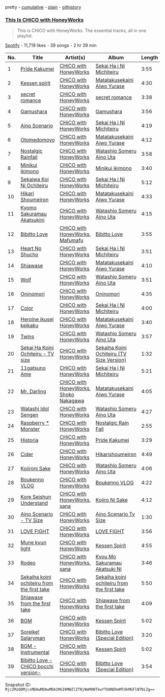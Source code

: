 pretty - [cumulative](/playlists/cumulative/37i9dQZF1DZ06evO4oyOhG.md) - [plain](/playlists/plain/37i9dQZF1DZ06evO4oyOhG) - [githistory](https://github.githistory.xyz/mackorone/spotify-playlist-archive/blob/main/playlists/plain/37i9dQZF1DZ06evO4oyOhG)

### [This Is CHiCO with HoneyWorks](https://open.spotify.com/playlist/37i9dQZF1DZ06evO4oyOhG)

> This is CHiCO with HoneyWorks\. The essential tracks, all in one playlist.

[Spotify](https://open.spotify.com/user/spotify) - 11,719 likes - 39 songs - 2 hr 39 min

| No. | Title | Artist(s) | Album | Length |
|---|---|---|---|---|
| 1 | [Pride Kakumei](https://open.spotify.com/track/3CrLoLfSwNqZGbSDupVUdu) | [CHiCO with HoneyWorks](https://open.spotify.com/artist/7qpGWSiolU9E5WbkvTaMDd) | [Sekai Ha i Ni Michiteiru](https://open.spotify.com/album/5SuByixIlQq7r1bValOe0G) | 3:55 |
| 2 | [Kessen spirit](https://open.spotify.com/track/1HHOkD7fuNCBnImFrlDRVi) | [CHiCO with HoneyWorks](https://open.spotify.com/artist/7qpGWSiolU9E5WbkvTaMDd) | [Matatakusekaini Aiwo Yurase](https://open.spotify.com/album/2GBDADasYHm9Rho9U0fET9) | 4:30 |
| 3 | [secret romance](https://open.spotify.com/track/532a4qwtCf56E6qjiAn2EE) | [CHiCO with HoneyWorks](https://open.spotify.com/artist/7qpGWSiolU9E5WbkvTaMDd) | [secret romance](https://open.spotify.com/album/0UdGs7830iYt9ExWdeThiI) | 3:38 |
| 4 | [Gamushara](https://open.spotify.com/track/0L9JNPLUBrdshUMYzYQifY) | [CHiCO with HoneyWorks](https://open.spotify.com/artist/7qpGWSiolU9E5WbkvTaMDd) | [Gamushara](https://open.spotify.com/album/78IFr46G72yZkCKzU4HIKn) | 3:56 |
| 5 | [Aino Scenario](https://open.spotify.com/track/6eltM9Os3VEdgcG5lrsoSH) | [CHiCO with HoneyWorks](https://open.spotify.com/artist/7qpGWSiolU9E5WbkvTaMDd) | [Sekai Ha i Ni Michiteiru](https://open.spotify.com/album/5SuByixIlQq7r1bValOe0G) | 4:19 |
| 6 | [Otomedomoyo](https://open.spotify.com/track/2ZZx0Pss7zgl9XRIMax5IL) | [CHiCO with HoneyWorks](https://open.spotify.com/artist/7qpGWSiolU9E5WbkvTaMDd) | [Matatakusekaini Aiwo Yurase](https://open.spotify.com/album/2GBDADasYHm9Rho9U0fET9) | 4:12 |
| 7 | [Nostalgic Rainfall](https://open.spotify.com/track/5mwLIUyGIg6QioPbyHgt2s) | [CHiCO with HoneyWorks](https://open.spotify.com/artist/7qpGWSiolU9E5WbkvTaMDd) | [Watashio Someru Aino Uta](https://open.spotify.com/album/6XOpMOa1OV7QsCeLN8dBnT) | 3:58 |
| 8 | [Minikui ikimono](https://open.spotify.com/track/4kv8V2Buw8oBOB2oP0gas1) | [CHiCO with HoneyWorks](https://open.spotify.com/artist/7qpGWSiolU9E5WbkvTaMDd) | [Minikui ikimono](https://open.spotify.com/album/5aJfPshOdUKk5wRVFQyVSD) | 3:40 |
| 9 | [Sekaiwa Koi Ni Ochiteiru](https://open.spotify.com/track/7JPAO45DZOmN2bciVaBia5) | [CHiCO with HoneyWorks](https://open.spotify.com/artist/7qpGWSiolU9E5WbkvTaMDd) | [Sekai Ha i Ni Michiteiru](https://open.spotify.com/album/5SuByixIlQq7r1bValOe0G) | 5:12 |
| 10 | [Hikari Shoumeiron](https://open.spotify.com/track/2NSUuwplYLm50NDAb5qJQS) | [CHiCO with HoneyWorks](https://open.spotify.com/artist/7qpGWSiolU9E5WbkvTaMDd) | [Matatakusekaini Aiwo Yurase](https://open.spotify.com/album/2GBDADasYHm9Rho9U0fET9) | 4:33 |
| 11 | [Kyomo Sakuramau Akatsukini](https://open.spotify.com/track/50m9OQ3M9AEdJAoTHGWdVt) | [CHiCO with HoneyWorks](https://open.spotify.com/artist/7qpGWSiolU9E5WbkvTaMDd) | [Watashio Someru Aino Uta](https://open.spotify.com/album/6XOpMOa1OV7QsCeLN8dBnT) | 4:15 |
| 12 | [Bibitto Love](https://open.spotify.com/track/3XS6AoZrCPoLg8bm5Gk4Pb) | [CHiCO with HoneyWorks](https://open.spotify.com/artist/7qpGWSiolU9E5WbkvTaMDd), [Mafumafu](https://open.spotify.com/artist/6t6aXZlmnAF1VuiG8BVjQZ) | [Bibitto Love](https://open.spotify.com/album/3XsxmFkO0mx2qfxrute4dH) | 3:55 |
| 13 | [Heart No Shucho](https://open.spotify.com/track/5McUO0NAKaKWO22oeZgTZQ) | [CHiCO with HoneyWorks](https://open.spotify.com/artist/7qpGWSiolU9E5WbkvTaMDd) | [Sekai Ha i Ni Michiteiru](https://open.spotify.com/album/5SuByixIlQq7r1bValOe0G) | 3:51 |
| 14 | [Shiawase](https://open.spotify.com/track/381po4CEVjsj92eHwQK8oI) | [CHiCO with HoneyWorks](https://open.spotify.com/artist/7qpGWSiolU9E5WbkvTaMDd) | [Matatakusekaini Aiwo Yurase](https://open.spotify.com/album/2GBDADasYHm9Rho9U0fET9) | 4:10 |
| 15 | [Wolf](https://open.spotify.com/track/1bLD37KCQnlk0IlAr4gEnz) | [CHiCO with HoneyWorks](https://open.spotify.com/artist/7qpGWSiolU9E5WbkvTaMDd) | [Watashio Someru Aino Uta](https://open.spotify.com/album/6XOpMOa1OV7QsCeLN8dBnT) | 3:51 |
| 16 | [Oninomori](https://open.spotify.com/track/5bn8QRLruU48VU3an3MMNr) | [CHiCO with HoneyWorks](https://open.spotify.com/artist/7qpGWSiolU9E5WbkvTaMDd) | [Oninomori](https://open.spotify.com/album/11KLezHDkMMTZejfjErhiQ) | 4:35 |
| 17 | [Color](https://open.spotify.com/track/7LTRBxH7yCV7fmkb7oDFRM) | [CHiCO with HoneyWorks](https://open.spotify.com/artist/7qpGWSiolU9E5WbkvTaMDd) | [Sekai Ha i Ni Michiteiru](https://open.spotify.com/album/5SuByixIlQq7r1bValOe0G) | 4:00 |
| 18 | [Heroine ikusei keikaku](https://open.spotify.com/track/4ull1xmD0JWXKdlgYSfpOj) | [CHiCO with HoneyWorks](https://open.spotify.com/artist/7qpGWSiolU9E5WbkvTaMDd) | [Matatakusekaini Aiwo Yurase](https://open.spotify.com/album/2GBDADasYHm9Rho9U0fET9) | 3:40 |
| 19 | [Twins](https://open.spotify.com/track/03NKMpabqVFe6hy5UUcs5j) | [CHiCO with HoneyWorks](https://open.spotify.com/artist/7qpGWSiolU9E5WbkvTaMDd) | [Watashio Someru Aino Uta](https://open.spotify.com/album/6XOpMOa1OV7QsCeLN8dBnT) | 3:57 |
| 20 | [Sekai Ha Koini Ochiteiru \- TV size](https://open.spotify.com/track/7e1N6MUiZhwlqmaRUfmEmk) | [CHiCO with HoneyWorks](https://open.spotify.com/artist/7qpGWSiolU9E5WbkvTaMDd) | [Sekaiha Koini Ochiteiru \(TV Size Version\)](https://open.spotify.com/album/0k8j4qQzHC8wjSwVt1T1xC) | 1:32 |
| 21 | [11gatsuno Ame](https://open.spotify.com/track/1yWV04HUCesq5NbuhYkRwA) | [CHiCO with HoneyWorks](https://open.spotify.com/artist/7qpGWSiolU9E5WbkvTaMDd) | [Sekai Ha i Ni Michiteiru](https://open.spotify.com/album/5SuByixIlQq7r1bValOe0G) | 5:21 |
| 22 | [Mr\. Darling](https://open.spotify.com/track/4fTpi0cXVxpXRAv1i38Lug) | [CHiCO with HoneyWorks](https://open.spotify.com/artist/7qpGWSiolU9E5WbkvTaMDd), [Shoko Nakagawa](https://open.spotify.com/artist/046RRGSoYRQ7qIKliJJSNS) | [Matatakusekaini Aiwo Yurase](https://open.spotify.com/album/2GBDADasYHm9Rho9U0fET9) | 4:05 |
| 23 | [Watashi Idol Sengen](https://open.spotify.com/track/7HVJK5NcZTQGvWB1yWHyAB) | [CHiCO with HoneyWorks](https://open.spotify.com/artist/7qpGWSiolU9E5WbkvTaMDd) | [Watashio Someru Aino Uta](https://open.spotify.com/album/6XOpMOa1OV7QsCeLN8dBnT) | 4:27 |
| 24 | [Raspberry \* Monster](https://open.spotify.com/track/19oCEhJcUnJjFWnJ8tAnvL) | [CHiCO with HoneyWorks](https://open.spotify.com/artist/7qpGWSiolU9E5WbkvTaMDd) | [Nostalgic Rain Fall](https://open.spotify.com/album/4PV8u7OxMEUJqFA1lFvNh7) | 2:55 |
| 25 | [Historia](https://open.spotify.com/track/0nzaNIkYGdZ8zI97ZT1Q1u) | [CHiCO with HoneyWorks](https://open.spotify.com/artist/7qpGWSiolU9E5WbkvTaMDd) | [Pride Kakumei](https://open.spotify.com/album/6I2PYDBXF1GpzXZeagvFo8) | 3:29 |
| 26 | [Cider](https://open.spotify.com/track/3hgxa6MGGjpQ8VQ7kbPHk2) | [CHiCO with HoneyWorks](https://open.spotify.com/artist/7qpGWSiolU9E5WbkvTaMDd) | [Hikarishoumeiron](https://open.spotify.com/album/75ffnBvgLbwr4WKiHWMPul) | 4:49 |
| 27 | [Koiironi Sake](https://open.spotify.com/track/43s0nzuQXAyddIMRnsoFY3) | [CHiCO with HoneyWorks](https://open.spotify.com/artist/7qpGWSiolU9E5WbkvTaMDd) | [Watashio Someru Aino Uta](https://open.spotify.com/album/6XOpMOa1OV7QsCeLN8dBnT) | 4:06 |
| 28 | [Boukenno VLOG](https://open.spotify.com/track/6KtkYlgZoBno6Ai894zfSD) | [CHiCO with HoneyWorks](https://open.spotify.com/artist/7qpGWSiolU9E5WbkvTaMDd) | [Boukenno VLOG](https://open.spotify.com/album/6GptwTcu5mCv9YkfXpJZVs) | 4:22 |
| 29 | [Kore Seishun Understand](https://open.spotify.com/track/5KVyLT4jZZ2JQXwyEfzIKq) | [CHiCO with HoneyWorks](https://open.spotify.com/artist/7qpGWSiolU9E5WbkvTaMDd), [sana](https://open.spotify.com/artist/3Wg732iXXGxhxxjwmhCAkT) | [Koiiro Ni Sake](https://open.spotify.com/album/1qWaa3f4gixmVJS1JTU38z) | 4:12 |
| 30 | [Aino Scenario \- TV Size](https://open.spotify.com/track/0YrVb49QPa6sGimAxP2ZDg) | [CHiCO with HoneyWorks](https://open.spotify.com/artist/7qpGWSiolU9E5WbkvTaMDd) | [Aino Scenario Tv Size](https://open.spotify.com/album/7FLJSAtkxRX1jMy85Z2v9U) | 1:30 |
| 31 | [LOVE FIGHT](https://open.spotify.com/track/0IP24AsXkRicQbRt5HGA8Z) | [CHiCO with HoneyWorks](https://open.spotify.com/artist/7qpGWSiolU9E5WbkvTaMDd) | [LOVE FIGHT](https://open.spotify.com/album/0uZAUiU2010CN2rBWL4Y6X) | 3:56 |
| 32 | [Mune kyun light](https://open.spotify.com/track/1n2F8qXgUNMLgyWEghiSkD) | [CHiCO with HoneyWorks](https://open.spotify.com/artist/7qpGWSiolU9E5WbkvTaMDd) | [Kessen Spirit](https://open.spotify.com/album/3TBibsoN7MWyatpPM6ATjt) | 4:55 |
| 33 | [Rodeo](https://open.spotify.com/track/55KyPEBJs1Pz20r3U8DHyX) | [CHiCO with HoneyWorks](https://open.spotify.com/artist/7qpGWSiolU9E5WbkvTaMDd), [sana](https://open.spotify.com/artist/3Wg732iXXGxhxxjwmhCAkT) | [Kyou Mo Sakuramau Akatsuki Ni](https://open.spotify.com/album/12JuBA89662EPQLXiNF6KV) | 3:46 |
| 34 | [Sekaiha koini ochiteiru from the first take](https://open.spotify.com/track/3KgtqaRk7Jov0MR5punNlZ) | [CHiCO with HoneyWorks](https://open.spotify.com/artist/7qpGWSiolU9E5WbkvTaMDd) | [Sekaiha koini ochiteiru from the first take](https://open.spotify.com/album/3J5lcooEzYJFeC9e31F0NG) | 5:50 |
| 35 | [Shiawase from the first take](https://open.spotify.com/track/3aXBwWaLJdVLrNrHlKQd1s) | [CHiCO with HoneyWorks](https://open.spotify.com/artist/7qpGWSiolU9E5WbkvTaMDd) | [Shiawase from the first take](https://open.spotify.com/album/4sJyfN9kp10vGDanL6myaN) | 4:09 |
| 36 | [BGM](https://open.spotify.com/track/2X3dXxQ0Bj4bAIE9oDVAJr) | [CHiCO with HoneyWorks](https://open.spotify.com/artist/7qpGWSiolU9E5WbkvTaMDd) | [Kessen Spirit](https://open.spotify.com/album/3TBibsoN7MWyatpPM6ATjt) | 5:02 |
| 37 | [Soreike! Salaryman](https://open.spotify.com/track/2AnxFMRppg8KopG7MUkeje) | [CHiCO with HoneyWorks](https://open.spotify.com/artist/7qpGWSiolU9E5WbkvTaMDd) | [Bibitto Love \(Special Edition\)](https://open.spotify.com/album/48gJDdBvItXEF7HtZcIjvU) | 3:20 |
| 38 | [BGM \- Instrumental](https://open.spotify.com/track/0czSVq9GkW0rcghTgLaeDs) | [CHiCO with HoneyWorks](https://open.spotify.com/artist/7qpGWSiolU9E5WbkvTaMDd) | [Kessen Spirit](https://open.spotify.com/album/3TBibsoN7MWyatpPM6ATjt) | 5:02 |
| 39 | [Bibitto Love \-CHiCO bocchi version\-](https://open.spotify.com/track/2m81ZTXEOshoGwJakzaq4Y) | [CHiCO with HoneyWorks](https://open.spotify.com/artist/7qpGWSiolU9E5WbkvTaMDd) | [Bibitto Love \(Special Edition\)](https://open.spotify.com/album/48gJDdBvItXEF7HtZcIjvU) | 3:54 |

Snapshot ID: `Mjc2MzQ0MjcsMDAwMDAwMDA1MGI0MWZlZTNjNmM0NTkwYTU0NDhmMTdkMGFlNTNiZg==`
